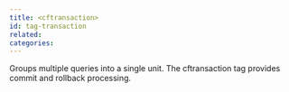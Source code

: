 ```yaml
---
title: <cftransaction>
id: tag-transaction
related:
categories:
---
```


Groups multiple queries into a single unit. The cftransaction
  tag provides commit and rollback processing.